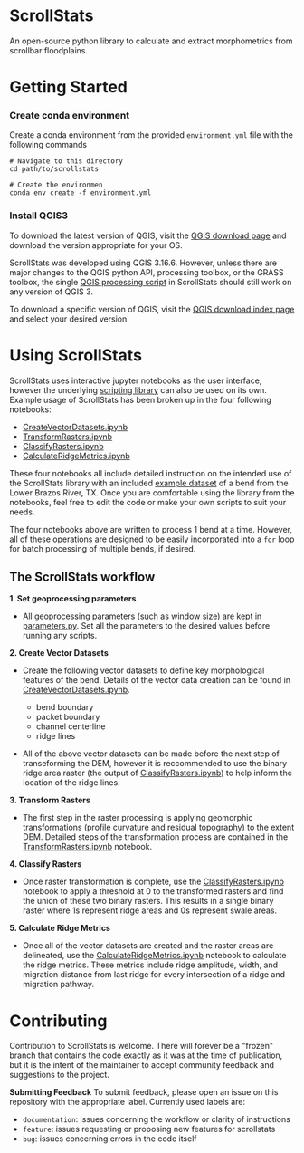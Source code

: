 # ScrollStats

An open-source python library to calculate and extract morphometrics from scrollbar floodplains.


# Getting Started

### Create conda environment

Create a conda environment from the provided `environment.yml` file with the following commands
```shell
# Navigate to this directory
cd path/to/scrollstats

# Create the environmen
conda env create -f environment.yml
```


### Install QGIS3

To download the latest version of QGIS, visit the [QGIS download page](https://www.qgis.org/en/site/forusers/download.html) and download the version appropriate for your OS. 

ScrollStats was developed using QGIS 3.16.6. However, unless there are major changes to the QGIS python API, processing toolbox, or the GRASS toolbox, the single [QGIS processing script](scrollstats/delineation/profileCurvature_QGIS.py) in ScrollStats should still work on any version of QGIS 3.

To download a specific version of QGIS, visit the [QGIS download index page](https://download.qgis.org/downloads/) and select your desired version.   


# Using ScrollStats

ScrollStats uses interactive jupyter notebooks as the user interface, however the underlying [scripting library](scrollstats) can also be used on its own. Example usage of ScrollStats has been broken up in the four following notebooks:
- [CreateVectorDatasets.ipynb](CreateVectorDatasets.ipynb)
- [TransformRasters.ipynb](TransformRasters.ipynb)
- [ClassifyRasters.ipynb](ClassifyRasters.ipynb)
- [CalculateRidgeMetrics.ipynb](CalculateRidgeMetrics.ipynb)

These four notebooks all include detailed instruction on the intended use of the ScrollStats library with an included [example dataset](example_data) of a bend from the Lower Brazos River, TX. Once you are comfortable using the library from the notebooks, feel free to edit the code or make your own scripts to suit your needs. 

The four notebooks above are written to process 1 bend at a time. However, all of these operations are designed to be easily incorporated into a `for` loop for batch processing of multiple bends, if desired.




## The ScrollStats workflow

**1. Set geoprocessing parameters**

- All geoprocessing parameters (such as window size) are kept in [parameters.py](parameters.py). Set all the parameters to the desired values before running any scripts. 

**2. Create Vector Datasets**

- Create the following vector datasets to define key morphological features of the bend. Details of the vector data creation can be found in [CreateVectorDatasets.ipynb](CreateVectorDatasets.ipynb).

    - bend boundary
    - packet boundary
    - channel centerline
    - ridge lines

- All of the above vector datasets can be made before the next step of transeforming the DEM, however it is reccommended to use the binary ridge area raster (the output of [ClassifyRasters.ipynb](ClassifyRasters.ipynb)) to help inform the location of the ridge lines.

**3. Transform Rasters**

- The first step in the raster processing is applying geomorphic transformations (profile curvature and residual topography) to the extent DEM. Detailed steps of the transformation process are contained in the [TransformRasters.ipynb](TransformRasters.ipynb) notebook.

**4. Classify Rasters**

- Once raster transformation is complete, use the [ClassifyRasters.ipynb](ClassifyRasters.ipynb) notebook to apply a threshold at 0 to the transformed rasters and find the union of these two binary rasters. This results in a single binary raster where 1s represent ridge areas and 0s represent swale areas.

**5. Calculate Ridge Metrics**

- Once all of the vector datasets are created and the raster areas are delineated, use the [CalculateRidgeMetrics.ipynb](CalculateRidgeMetrics.ipynb) notebook to calculate the ridge metrics. These metrics include ridge amplitude, width, and migration distance from last ridge for every intersection of a ridge and migration pathway. 


# Contributing

Contribution to ScrollStats is welcome. There will forever be a "frozen" branch that contains the code exactly as it was at the time of publication, but it is the intent of the maintainer to accept community feedback and suggestions to the project.

**Submitting Feedback**
To submit feedback, please open an issue on this repository with the appropriate label. Currently used labels are:
- `documentation`: issues concerning the workflow or clarity of instructions
- `feature`: issues requesting or proposing new features for scrollstats
- `bug`: issues concerning errors in the code itself